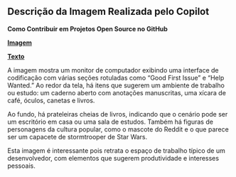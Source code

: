 ## Descrição da Imagem Realizada pelo Copilot
**Como Contribuir em Projetos Open Source no GitHub**

**[Imagem](/inputs/ComoContribuiremProjetosOpenSourcenoGitHub.png)**

**[Texto](/inputs/ComoContribuiremProjetosOpenSourcenoGitHub.md)**

A imagem mostra um monitor de computador exibindo uma interface de codificação com várias seções rotuladas como “Good First Issue” e “Help Wanted.” Ao redor da tela, há itens que sugerem um ambiente de trabalho ou estudo: um caderno aberto com anotações manuscritas, uma xícara de café, óculos, canetas e livros.

Ao fundo, há prateleiras cheias de livros, indicando que o cenário pode ser um escritório em casa ou uma sala de estudos. Também há figuras de personagens da cultura popular, como o mascote do Reddit e o que parece ser um capacete de stormtrooper de Star Wars.

Esta imagem é interessante pois retrata o espaço de trabalho típico de um desenvolvedor, com elementos que sugerem produtividade e interesses pessoais.
